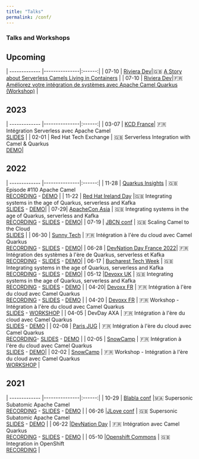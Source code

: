 ```yaml
---
title: "Talks"
permalink: /conf/
---
```

<style>
  table {
    width: 100%;
    border-collapse: collapse;
    border: none;
  }
  td:nth-child(1) {
    width: 10%;
  }
  td:nth-child(2) {
    width: 30%;
  }
  td:nth-child(3) {
    width: 60%;
  }
  td {
    padding: 5px;
    text-align: left;
  }
</style>

### Talks and Workshops

## Upcoming

| ------------- |---------------|:------:|
| 07-10 | [Riviera Dev](https://rivieradev.fr/)|🇬🇧 [A Story about Serverless Camels Living in Containers](/talk/serverless-camels/) |
| 07-10 | [Riviera Dev](https://rivieradev.fr/)|🇫🇷 [Améliorez votre intégration de systèmes avec Apache Camel Quarkus (Workshop)](/talk/camel-quarkus-workshop-fr/)  | 

## 2023

| ------------- |---------------|:------:|
| 03-07  | [KCD France](https://www.kcdfrance.fr/)| 🇫🇷 Intégration Serverless avec Apache Camel <br> [SLIDES](https://github.com/zbendhiba/zbendhiba.github.io/tree/main/assets/confs/2023/20230307-CamelServerless.pdf) | 
| 02-01 | Red Hat Tech Exchange | 🇬🇧 Serverless Integration  with Camel & Quarkus <br>[DEMO](https://github.com/zbendhiba/telegram-kafka/tree/20200201-rhte)|

## 2022

| ------------- |---------------|:------:|
| 11-28  | [Quarkus Insights](https://quarkus.io/insights/) | 🇬🇧 Episode #110 Apache Camel <br>[RECORDING](https://camel.apache.org/blog/2022/12/quarkus-insights/) - [DEMO](https://github.com/zbendhiba/telegram-kafka/tree/221128-quarkus-insights) | 
| 11-22 | [Red Hat Ireland Day](https://www.redhat.com/en/events/red-hat-day-ireland-2022) |🇬🇧 Integrating systems in the age of Quarkus, serverless and Kafka <br>[SLIDES](https://github.com/zbendhiba/zbendhiba.github.io/tree/main/assets/confs/2022/221122-RH-ireland-day.pdf) - [DEMO](https://github.com/zbendhiba/telegram-kafka/tree/221122-rh-ireland-day)|
| 07-29| [ApacheCon Asia](https://apachecon.com/acasia2022/index.html) | 🇬🇧 Integrating systems in the age of Quarkus, serverless and Kafka<br> [RECORDING](https://youtu.be/Owl9bOhPx8o) - [SLIDES](https://github.com/zbendhiba/zbendhiba.github.io/tree/main/assets/confs/2022/20220729-apacheCon.pdf) - [DEMO](https://github.com/zbendhiba/telegram-kafka/tree/220729-apache-con)| 
|  07-19    |  [JBCN conf](https://www.jbcnconf.com/2022/) |  🇬🇧 Scaling Camel to the Cloud<br>[SLIDES](https://github.com/zbendhiba/zbendhiba.github.io/tree/main/assets/confs/2022/220719-jbcn.pdf) | 
| 06-30 | [Sunny Tech](https://sunny-tech.io/) | 🇫🇷 Intégration à l'ère du cloud avec Camel Quarkus<br>[RECORDING](https://youtu.be/PN8L5TVtbDQ) - [SLIDES](https://github.com/zbendhiba/zbendhiba.github.io/tree/main/assets/confs/2022/220630-sunnytech.pdf) - [DEMO](https://github.com/zbendhiba/telegram-kafka/tree/220630-sunny-tech)| 
| 06-28 | [DevNation Day France 2022](https://hopin.com/events/devnation-day-france-2022#schedule)| 🇫🇷 Intégration des systèmes à l'ère de Quarkus, serverless et Kafka <br> [RECORDING](https://youtu.be/mBG3n8feeyg) - [SLIDES](https://github.com/zbendhiba/zbendhiba.github.io/tree/main/assets/confs/2022/220628-devnationDay.pdf) - [DEMO](https://github.com/zbendhiba/telegram-kafka/tree/220628-devnation-day)| 
| 06-17  | [Bucharest Tech Week](https://www.techweek.ro/java-summit) | 🇬🇧 Integrating systems in the age of Quarkus, serverless and Kafka<br>[RECORDING](https://youtu.be/9bgFJwC-cSE) -  [SLIDES](https://github.com/zbendhiba/zbendhiba.github.io/tree/main/assets/confs/2022/220617-bucharest-java-ceq.pdf) - [DEMO](https://github.com/zbendhiba/telegram-kafka/tree/220617-bucarest-java-summit)|
| 05-12  |[Devoxx UK](https://www.devoxx.co.uk/) | 🇬🇧 Integrating systems in the age of Quarkus, serverless and Kafka<br> [RECORDING](https://youtu.be/wa5wRfHiCCg) - [SLIDES](https://peter.palaga.org/presentations/220511-devoxx-uk-camel/index.html) - [DEMO](https://github.com/zbendhiba/telegram-kafka/tree/devoxx-uk-2022) |
| 04-20| [Devoxx FR](https://www.devoxx.fr/) | 🇫🇷 Intégration à l'ère du cloud avec Camel Quarkus<br>[RECORDING](https://youtu.be/EQH-lNUb2VY) - [SLIDES](https://github.com/zbendhiba/zbendhiba.github.io/tree/main/assets/confs/2022/Devoxx_FR_2022_CEQ_talk.pdf) - [DEMO](https://github.com/zbendhiba/telegram-kafka/tree/devoxx-fr-2022) |
| 04-20  | [Devoxx FR](https://www.devoxx.fr/) | 🇫🇷 Workshop - Intégration à l'ère du cloud avec Camel Quarkus<br>[SLIDES](https://github.com/zbendhiba/zbendhiba.github.io/tree/main/assets/confs/2022/Devoxx_FR_2022_CEQ_Workshop.pdf) - [WORKSHOP](https://github.com/aldettinger/camel-quarkus-workshop) | 
| 04-05 | DevDay AXA   | 🇫🇷 Intégration à l'ère du cloud avec Camel Quarkus<br>[SLIDES](https://github.com/zbendhiba/conference-talks/blob/main/2022/CEQ-DevDay-20220405.pdf) - [DEMO](https://github.com/zbendhiba/telegram-kafka/tree/axa-final) | 
| 02-08  | [Paris JUG](https://www.parisjug.org) | 🇫🇷 Intégration à l'ère du cloud avec Camel Quarkus<br>[RECORDING](https://youtu.be/LAFUKrSSa9A)- [SLIDES](https://github.com/zbendhiba/conference-talks/blob/main/2022/cq-ParisJug20220208.pdf) - [DEMO](https://github.com/zbendhiba/telegram-kafka/tree/parisjug2022) |
| 02-05 | [SnowCamp](https://snowcamp.io/) | 🇫🇷 Intégration à l'ère du cloud avec Camel Quarkus<br>[SLIDES](https://github.com/zbendhiba/conference-talks/blob/main/2022/cq-snowcamp2022.pdf) - [DEMO](https://github.com/zbendhiba/telegram-kafka/tree/snowcamp)| 
| 02-02 | [SnowCamp](https://snowcamp.io/) | 🇫🇷 Workshop - Intégration à l'ère du cloud avec Camel Quarkus<br>[WORKSHOP](https://github.com/aldettinger/camel-quarkus-workshop) |

## 2021

| ------------- |---------------|:------:|
| 10-29  | [Blabla conf](https://www.blablaconf.com/) |🇲🇦 Supersonic Subatomic Apache Camel<br>[RECORDING](https://youtu.be/BknWFNCCzEM) - [SLIDES](https://github.com/zbendhiba/conference-talks/blob/main/2021/CQ-Blablaconf-20211029.pdf) - [DEMO](https://github.com/zbendhiba/telegram-kafka) |
| 06-26 |[JLove conf](https://jlove.konfy.care/) | 🇬🇧 Supersonic Subatomic Apache Camel<br>[SLIDES](https://github.com/zbendhiba/conference-talks/blob/main/2021/cq-jLove2021.pdf) - [DEMO](https://github.com/zbendhiba/telegram-kafka)  | 
| 06-22 |[DevNation Day](https://developers.redhat.com/devnation/devnationday-france) | 🇫🇷 Intégration avec Camel Quarkus<br>[RECORDING](https://youtu.be/Odalny4clS8) - [SLIDES](https://developers.redhat.com/sites/default/files/2021-07/Integration-camel-quarkus.pdf) - [DEMO](https://github.com/zbendhiba/camel-quarkus-devNation)  | 
| 05-10 |[Openshift Commons](https://commons.openshift.org/) | 🇬🇧 Integration in OpenShift<br>[RECORDING](https://youtu.be/5dDsVmS9HKk) |

